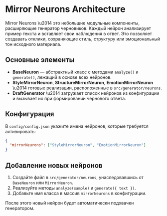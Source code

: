 # Mirror Neurons Architecture

Mirror Neurons \u2014 это небольшие модульные компоненты, расширяющие
генератор черновиков. Каждый нейрон анализирует пример текста и
вставляет свои наблюдения в ответ. Это позволяет создавать отклики,
сохраняющие стиль, структуру или эмоциональный тон исходного материала.

## Основные элементы

- **BaseNeuron** — абстрактный класс с методами `analyze()` и
  `generate()`, лежащий в основе всех нейронов.
- **StyleMirrorNeuron**, **StructureMirrorNeuron**,
  **EmotionMirrorNeuron** \u2014 готовые реализации, расположенные в
  `src/generator/neurons`.
- **DraftGenerator** \u2014 загружает список нейронов из конфигурации и
  вызывает их при формировании чернового ответа.

## Конфигурация

В `config/config.json` укажите имена нейронов, которые требуется
активировать:

```json
{
  "mirrorNeurons": ["StyleMirrorNeuron", "EmotionMirrorNeuron"]
}
```

## Добавление новых нейронов

1. Создайте файл в `src/generator/neurons`, унаследовавшись от
   `BaseNeuron` или `MirrorNeuron`.
2. Реализуйте методы `analyze(sample)` и `generate({ text })`.
3. Добавьте имя класса в массив `mirrorNeurons` в конфигурации.

После этого новый нейрон будет автоматически подхвачен генератором.
